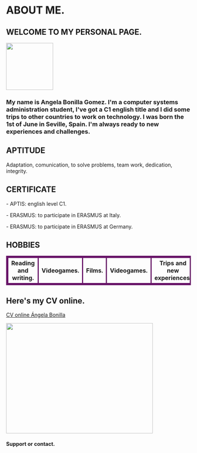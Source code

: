 <!DOCTYPE html>
<html>
<Head> 
<style>
th {
    border: 3px solid rgb(104, 20, 104);
}
td{
    border: 3px solid rgb(104, 20, 104);
}
table{
    border: 3px solid black;
    border-color: rgb(104, 20, 104);
}
</style>
</Head> 

<body>
  <h1>ABOUT ME.</h1>  
  <h2>WELCOME TO MY PERSONAL PAGE.</h2> <img src="/home/usuario/Descargas/perfil.jpg" style="width:128px;height:128px;">
  <h3>My name is Angela Bonilla Gomez. I'm a computer systems administration student, I've got a C1 english title and I did some trips to other countries to work on technology. I was born the 1st of June in Seville, Spain. I'm always ready to new experiences and challenges.</h3>
  

  <h2>APTITUDE</h2>
  <p>Adaptation, comunication, to solve problems, team work, dedication, integrity.</p>

  <h2>CERTIFICATE</h2>
  <p> - APTIS: english level C1.</p>
  <p> - ERASMUS: to participate in ERASMUS at Italy.</p>
  <p> - ERASMUS: to participate in ERASMUS at Germany.</p>

<h2>HOBBIES</h2>
  <table>
<tr>
    <th>Reading and writing.</th>
    <th>Videogames.</th>
    <th>Films.</th>
    <th>Videogames.</th>
    <th>Trips and new experiences.</th>
    <th>Music</th>
</tr>
  </table>
  
<h2>Here's my CV online.</h2>
<a href="https://cvonline.me/@angela-bonilla">CV online Ángela Bonilla</a>

<p><img src="https://2.bp.blogspot.com/-jCMzH9kyoZU/WOmopAlTH8I/AAAAAAAABKc/x1AilcsWv8YPWeuZfpC8UUurVRM-YjktACLcB/s1600/Marketing-PNG-Transparent-Image.png" style="width:400px;height:300px;"/></p>

<h4>Support or contact.</h4>
</body>
</html>
